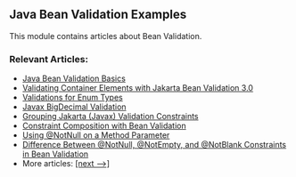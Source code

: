 ## Java Bean Validation Examples

This module contains articles about Bean Validation.

### Relevant Articles: 
- [Java Bean Validation Basics](https://www.baeldung.com/java-validation)
- [Validating Container Elements with Jakarta Bean Validation 3.0](https://www.baeldung.com/bean-validation-container-elements)
- [Validations for Enum Types](https://www.baeldung.com/javax-validations-enums)
- [Javax BigDecimal Validation](https://www.baeldung.com/javax-bigdecimal-validation)
- [Grouping Jakarta (Javax) Validation Constraints](https://www.baeldung.com/javax-validation-groups)
- [Constraint Composition with Bean Validation](https://www.baeldung.com/java-bean-validation-constraint-composition)
- [Using @NotNull on a Method Parameter](https://www.baeldung.com/java-notnull-method-parameter)
- [Difference Between @NotNull, @NotEmpty, and @NotBlank Constraints in Bean Validation](https://www.baeldung.com/java-bean-validation-not-null-empty-blank)
- More articles: [[next -->]](../javaxval-2)
